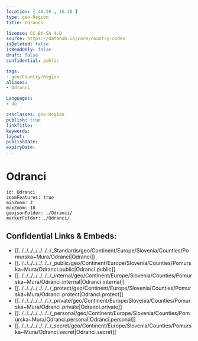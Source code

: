 ```yaml
---
location: [ 46.59 , 16.28 ] 
type: geo-Region
title: Odranci

license: CC BY-SA 4.0
source: https://datahub.io/core/country-codes
isDeleted: false
isReadOnly: false
draft: false
confidential: public

tags:
- geo/Country/Region
aliases:
- Odranci

Languages:
- de

cssclasses: geo-Region
publish: true
linkTitle: 
keywords: 
layout: 
publishDate: 
expiryDate: 
---
```


# Odranci

```leaflet
id: Odranci
zoomFeatures: true 
minZoom: 2 
maxZoom: 18
geojsonFolder: ./Odranci/
markerFolder: ./Odranci/
```


## Confidential Links & Embeds: 
- [[../../../../../../../_Standards/geo/Continent/Europe/Slovenia/Counties/Pomurska~Mura/Odranci|Odranci]] 
- [[../../../../../../../_public/geo/Continent/Europe/Slovenia/Counties/Pomurska~Mura/Odranci.public|Odranci.public]] 
- [[../../../../../../../_internal/geo/Continent/Europe/Slovenia/Counties/Pomurska~Mura/Odranci.internal|Odranci.internal]] 
- [[../../../../../../../_protect/geo/Continent/Europe/Slovenia/Counties/Pomurska~Mura/Odranci.protect|Odranci.protect]] 
- [[../../../../../../../_private/geo/Continent/Europe/Slovenia/Counties/Pomurska~Mura/Odranci.private|Odranci.private]] 
- [[../../../../../../../_personal/geo/Continent/Europe/Slovenia/Counties/Pomurska~Mura/Odranci.personal|Odranci.personal]] 
- [[../../../../../../../_secret/geo/Continent/Europe/Slovenia/Counties/Pomurska~Mura/Odranci.secret|Odranci.secret]] 

